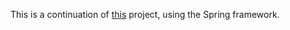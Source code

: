 This is a continuation of [this](https://github.com/OHiddema/LearningPlatform) project, using the Spring framework.
